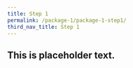 ```yaml
---
title: Step 1
permalink: /package-1/package-1-step1/
third_nav_title: Step 1
---
```



## This is placeholder text.
